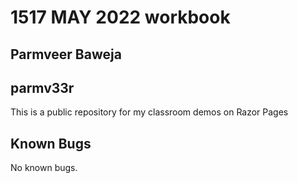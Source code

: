﻿# 1517 MAY 2022 workbook

## Parmveer Baweja

## parmv33r

This is a public repository for my classroom demos on Razor Pages

## Known Bugs

No known bugs.
